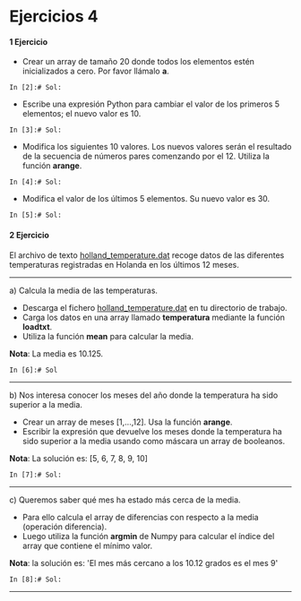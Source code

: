 
# Ejercicios 4

#### 1 Ejercicio

* Crear un array de tamaño 20 donde todos los elementos estén inicializados a cero. Por favor llámalo __a__.


```
In [2]:# Sol:

```

* Escribe una expresión Python para cambiar el valor de  los primeros 5 elementos; el nuevo valor es 10.


```
In [3]:# Sol:

```

* Modifica los siguientes 10 valores. Los nuevos valores serán el resultado de la secuencia de números pares comenzando por el 12. Utiliza la función __arange__.


```
In [4]:# Sol:

```

* Modifica el valor de los últimos 5 elementos. Su nuevo valor es 30.


```
In [5]:# Sol:

```

#### 2 Ejercicio

El archivo de texto [holland_temperature.dat](./datos/holland_temperature.dat) recoge datos de las diferentes temperaturas registradas en Holanda en los últimos 12 meses.

---
a) Calcula la media de las temperaturas.
   * Descarga el fichero [holland_temperature.dat](./datos/holland_temperature.dat) en tu directorio de trabajo.
   * Carga los datos en una array llamado __temperatura__ mediante la función __loadtxt__.
   * Utiliza la función __mean__ para calcular la media.
    
__Nota__: La media es 10.125.


```
In [6]:# Sol

```

------
b) Nos interesa conocer los meses del año donde la temperatura ha sido superior a la media.
   * Crear un array de meses [1,...,12]. Usa la función __arange__. 
   * Escribir la expresión que devuelve los meses donde la temperatura ha sido superior a la media usando como máscara un array de booleanos.
    
__Nota__: La solución es: [5,  6,  7,  8,  9, 10]


```
In [7]:# Sol:

```

-------
c) Queremos saber qué mes ha estado más cerca de la media. 
* Para ello calcula el array de diferencias con respecto a la media (operación diferencia). 
* Luego utiliza la función __argmin__ de Numpy para calcular el índice del array que contiene el mínimo valor.

__Nota__: la solución es: 'El mes más cercano a los 10.12 grados es el mes 9'


```
In [8]:# Sol:

```

---------------------

